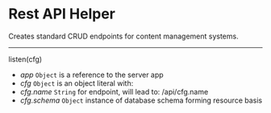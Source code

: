 # Rest API Helper

Creates standard CRUD endpoints for content management systems.


****

listen(cfg)

*	*app* `Object` is a reference to the server app
*	*cfg* `Object` is an object literal with:
*	*cfg.name* `String` for endpoint, will lead to: /api/cfg.name
*	*cfg.schema* `Object` instance of database schema forming resource basis